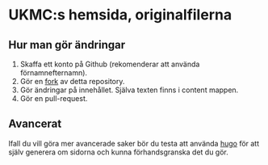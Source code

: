 # UKMC:s hemsida, originalfilerna

## Hur man gör ändringar

 1. Skaffa ett konto på Github (rekomenderar att använda förnamnefternamn).
 2. Gör en [fork](https://github.com/ukmc-web/ukmc.se/fork) av detta repository.
 3. Gör ändringar på innehållet. Själva texten finns i content mappen.
 4. Gör en pull-request.

## Avancerat

Ifall du vill göra mer avancerade saker bör du testa att använda [hugo](http://gohugo.io) för att själv generera om sidorna och kunna förhandsgranska det du gör.
